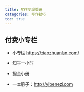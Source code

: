 ```yaml
---
title: 写作变现渠道
categories: 写作技巧
toc: true
---
```


## 付费小专栏

- 小专栏 https://xiaozhuanlan.com/

- 知乎一小时

- 掘金小册

- 一本册子：http://yibenezi.com

  





